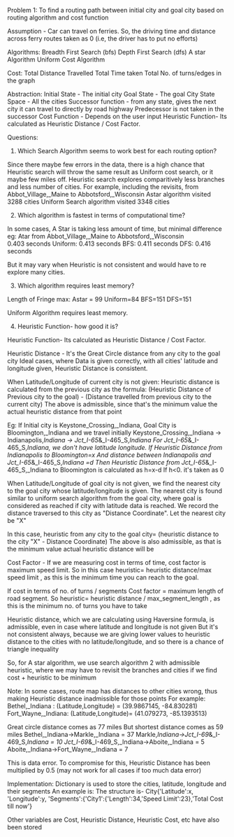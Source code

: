 Problem 1:
To find a routing path between initial city and goal city based on routing algorithm and cost function

Assumption - Car can travel on ferries. So, the driving time and distance across ferry routes taken as 0 (i.e, the driver
             has to put no efforts)

Algorithms:
Breadth First Search (bfs)
Depth First Search (dfs)
A star Algorithm
Uniform Cost Algorithm

Cost:
Total Distance Travelled
Total Time taken
Total No. of turns/edges in the graph

Abstraction:
Initial State - The initial city
Goal State - The goal City
State Space - All the cities
Successor function - from any state, gives the next city it can travel to directly by road highway
                     Predecessor is not taken in the successor
Cost Function - Depends on the user input
Heuristic Function- Its calculated as Heuristic Distance / Cost Factor.

    

Questions:
1. Which Search Algorithm seems to work best for each routing option?

Since there maybe few errors in the data, there is a high chance that Heuristic search will throw the same result as Uniform cost search,
or it maybe few miles off. Heuristic search explores comparitively less branches and less number of cities.
For example, including the revisits, from Abbot_Village,_Maine to Abbotsford,_Wisconsin
Astar algorithm visited 3288 cities
Uniform Search algorithm visited 3348 cities 

2. Which algorithm is fastest in terms of computational time?

In some cases, A Star is taking less amount of time, but minimal difference
eg:
Atar from Abbot_Village,_Maine to Abbotsford,_Wisconsin      
0.403 seconds
Uniform:
0.413 seconds
BFS: 
0.411 seconds
DFS:
0.416 seconds

But it may vary when Heuristic is not consistent and would have to re explore many cities.


3. Which algorithm requires least memory?

Length of Fringe max:
Astar = 99
Uniform=84
BFS=151
DFS=151

Uniform Algorithm requires least memory.

4. Heuristic Function- how good it is?

Heuristic Function- Its calculated as Heuristic Distance / Cost Factor.

Heuristic Distance - It's the Great Circle distance from any city to the goal city
Ideal cases, where Data is given correctly, with all cities' latitude and longitude given,
Heuristic Distance is consistent.

When Latitude/Longitude of current city is not given:
Heuristic distance is calculated from the previous city as the formula:
(Heuristic Distance of Previous city to the goal) - (Distance travelled from previous city to the current city)
The above is admissible, since that's the minimum value the actual heuristic distance from that point

Eg: If Initial city is Keystone_Crossing,_Indiana, Goal City is Bloomington,_Indiana
and we travel initially Keystone_Crossing,_Indiana -> Indianapolis,_Indiana -> Jct_I-65_&_I-465_S,_Indiana
For Jct_I-65_&_I-465_S,_Indiana, we don't have latitude longitude.
If Heuristic Distance from Indianapolis to Bloomington=x
And distance between Indianapolis and Jct_I-65_&_I-465_S,_Indiana =d
Then Heuristic Distance from Jct_I-65_&_I-465_S,_Indiana to Bloomington is calculated as
h=x-d
If h<0. it's taken as 0

When Latitude/Longitude of goal city is not given, we find the nearest city to the goal city whose latitude/longitude
is given. The nearest city is found similar to uniform search algorithm from the goal city, where goal is considered as reached if 
city with latitude data is reached. We record the distance traversed to this city as "Distance Coordinate". Let the nearest city be "X"

In this case, heuristic from any city to the goal city= (heuristic distance to the city "X" - Distance Coordinate)
The above is also admissible, as that is the minimum value actual heuristic distance will be

Cost Factor - If we are measuring cost in terms of time, cost factor is maximum speed limit. 
So in this case heuristic= heuristic distance/max speed limit , as this is the minimum time you can reach to the goal.

If cost in terms of no. of turns / segments
Cost factor = maximum length of road segment.
So heuristic= heuristic distance / max_segment_length , as this is the minimum no. of turns you have to take

Heuristic distance, which we are calculating using Haversine formula, is admissible, even in case where latitude and longitude is not given
But it's not consistent always, because we are giving lower values to heuristic distance to the cities with no latitude/longitude,
and so there is a chance of triangle inequality

So, for A star algorithm, we use search algorithm 2 with admissible heuristic, where we may have to revisit the branches and cities
if we find cost + heuristic to be minimum 

Note: In some cases, route map has distances to other cities wrong, thus making Heuristic distance inadmissible for those points
For example:
Bethel,_Indiana : (Latitude,Longitude) = (39.9867145, -84.830281)
Fort_Wayne,_Indiana: (Latitude,Longitude)= (41.079273, -85.1393513)

Great circle distance comes as 77 miles
But shortest distance comes as 59 miles
Bethel,_Indiana->Markle,_Indiana = 37
Markle,_Indiana->Jct_I-69_&_I-469_S,_Indiana = 10
Jct_I-69_&_I-469_S,_Indiana->Aboite,_Indiana = 5
Aboite,_Indiana->Fort_Wayne,_Indiana = 7

This is data error.
To compromise for this, Heuristic Distance has been multiplied by 0.5 (may not work for all cases if too much data error)            

Implementation:
Dictionary is used to store the cities, latitude, longitude and their segments
An example is:
The structure is- City{'Latitude':x, 'Longitude':y, 'Segments':{'City1':{'Length':34,'Speed Limit':23},'Total Cost till now'}

Other variables are Cost, Heuristic Distance, Heuristic Cost, etc have also been stored